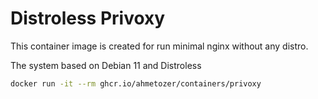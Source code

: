 # Distroless Privoxy

This container image is created for run minimal nginx without any
distro.

The system based on Debian 11 and Distroless

```bash
docker run -it --rm ghcr.io/ahmetozer/containers/privoxy
```

